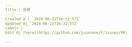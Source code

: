 ```yaml
---
Title | 验房
-- | --
Created @ | `2024-06-22T16:32:57Z`
Updated @| `2024-06-22T16:32:57Z`
Labels | ``
Edit @| [here](https://github.com/junxnone/F/issues/98)

---
```


